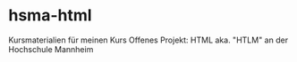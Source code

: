 # hsma-html
Kursmaterialien für meinen Kurs Offenes Projekt: HTML aka. "HTLM" an der Hochschule Mannheim
